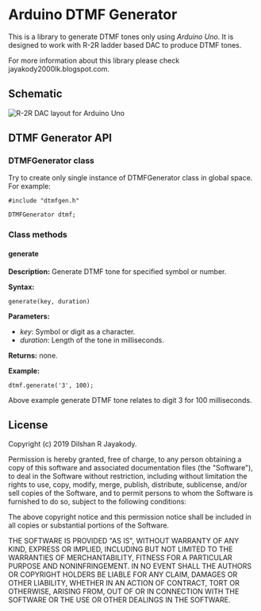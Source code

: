 # Arduino DTMF Generator
 
This is a library to generate DTMF tones only using *Arduino Uno*. It is designed to work with R-2R ladder based DAC to produce DTMF tones.
 
For more information about this library please check jayakody2000lk.blogspot.com.

## Schematic

  ![R-2R DAC layout for Arduino Uno](https://raw.githubusercontent.com/dilshan/dtmfgen/master/layout/arudino-wiring_bb.jpg)

## DTMF Generator API

### DTMFGenerator class
Try to create only single instance of DTMFGenerator class in global space. For example:

    #include "dtmfgen.h"
    
    DTMFGenerator dtmf;
    
### Class methods

#### generate
**Description:** Generate DTMF tone for specified symbol or number.

**Syntax:**

    generate(key, duration)
**Parameters:**

 - *key*: Symbol or digit as a character. 
 - *duration*: Length of the tone in milliseconds.

**Returns:** none.

**Example:**

    dtmf.generate('3', 100);

Above example generate DTMF tone relates to digit 3 for 100 milliseconds.

## License

Copyright (c) 2019 Dilshan R Jayakody.

Permission is hereby granted, free of charge, to any person obtaining a copy of this software and associated documentation files (the "Software"), to deal in the Software without restriction, including without limitation the rights to use, copy, modify, merge, publish, distribute, sublicense, and/or sell copies of the Software, and to permit persons to whom the Software is furnished to do so, subject to the following conditions:

The above copyright notice and this permission notice shall be included in all copies or substantial portions of the Software.

THE SOFTWARE IS PROVIDED "AS IS", WITHOUT WARRANTY OF ANY KIND, EXPRESS OR IMPLIED, INCLUDING BUT NOT LIMITED TO THE WARRANTIES OF MERCHANTABILITY, FITNESS FOR A PARTICULAR PURPOSE AND NONINFRINGEMENT. IN NO EVENT SHALL THE AUTHORS OR COPYRIGHT HOLDERS BE LIABLE FOR ANY CLAIM, DAMAGES OR OTHER LIABILITY, WHETHER IN AN ACTION OF CONTRACT, TORT OR OTHERWISE, ARISING FROM, OUT OF OR IN CONNECTION WITH THE SOFTWARE OR THE USE OR OTHER DEALINGS IN THE SOFTWARE.
